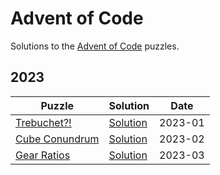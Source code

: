 # Advent of Code

Solutions to the [Advent of Code](https://adventofcode.com/) puzzles.

## 2023

| Puzzle | Solution | Date |
| ------ | -------- | ---- |
| [Trebuchet?!](https://adventofcode.com/2023/day/1) | [Solution](./AdventOfCode/Calendar/2023/Day01/Solution.cs) | 2023-01 |
| [Cube Conundrum](https://adventofcode.com/2023/day/2) | [Solution](./AdventOfCode/Calendar/2023/Day02/Solution.cs) | 2023-02 |
| [Gear Ratios](https://adventofcode.com/2023/day/3) | [Solution](./AdventOfCode/Calendar/2023/Day03/Solution.cs) | 2023-03 |
